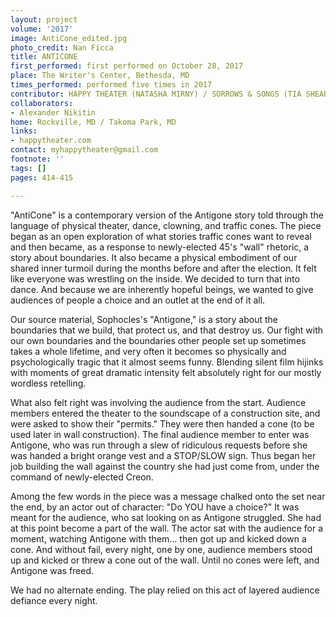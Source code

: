 ```yaml
---
layout: project
volume: '2017'
image: AntiCone_edited.jpg
photo_credit: Nan Ficca
title: ANTICONE
first_performed: first performed on October 28, 2017
place: The Writer's Center, Bethesda, MD
times_performed: performed five times in 2017
contributor: HAPPY THEATER (NATASHA MIRNY) / SORROWS & SONGS (TIA SHEARER)
collaborators:
- Alexander Nikitin
home: Rockville, MD / Takoma Park, MD
links:
- happytheater.com
contact: myhappytheater@gmail.com
footnote: ''
tags: []
pages: 414-415

---
```


"AntiCone" is a contemporary version of the Antigone story told through the language of physical theater, dance, clowning, and traffic cones. The piece began as an open exploration of what stories traffic cones want to reveal and then became, as a response to newly-elected 45's "wall" rhetoric, a story about boundaries. It also became a physical embodiment of our shared inner turmoil during the months before and after the election. It felt like everyone was wrestling on the inside. We decided to turn that into dance. And because we are inherently hopeful beings, we wanted to give audiences of people a choice and an outlet at the end of it all.

Our source material, Sophocles's "Antigone," is a story about the boundaries that we build, that protect us, and that destroy us. Our fight with our own boundaries and the boundaries other people set up sometimes takes a whole lifetime, and very often it becomes so physically and psychologically tragic that it almost seems funny. Blending silent film hijinks with moments of great dramatic intensity felt absolutely right for our mostly wordless retelling.

What also felt right was involving the audience from the start. Audience members entered the theater to the soundscape of a construction site, and were asked to show their "permits." They were then handed a cone (to be used later in wall construction). The final audience member to enter was Antigone, who was run through a slew of ridiculous requests before she was handed a bright orange vest and a STOP/SLOW sign. Thus began her job building the wall against the country she had just come from, under the command of newly-elected Creon.

Among the few words in the piece was a message chalked onto the set near the end, by an actor out of character: "Do YOU have a choice?" It was meant for the audience, who sat looking on as Antigone struggled. She had at this point become a part of the wall. The actor sat with the audience for a moment, watching Antigone with them&hellip; then got up and kicked down a cone. And without fail, every night, one by one, audience members stood up and kicked or threw a cone out of the wall. Until no cones were left, and Antigone was freed.

We had no alternate ending. The play relied on this act of layered audience defiance every night.
